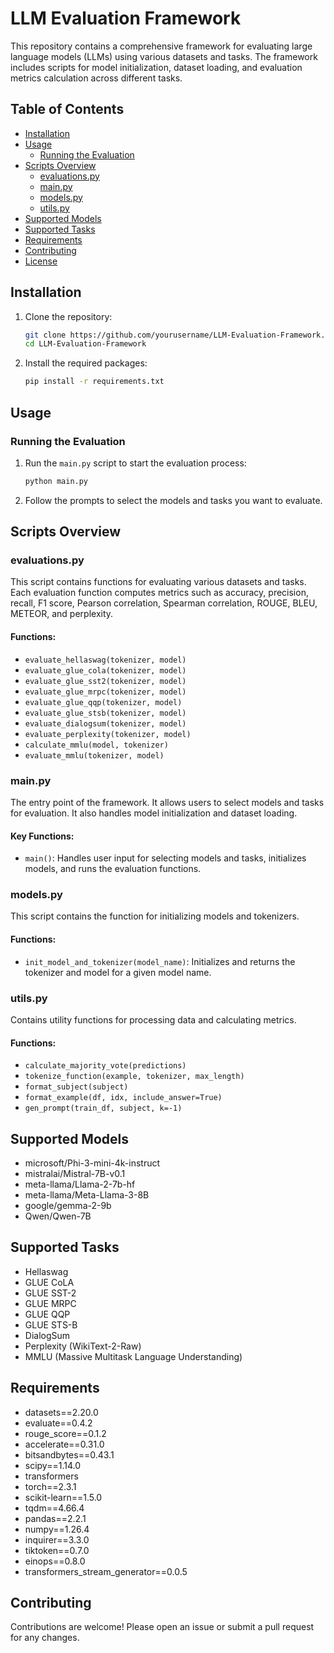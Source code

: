 # LLM Evaluation Framework

This repository contains a comprehensive framework for evaluating large language models (LLMs) using various datasets and tasks. The framework includes scripts for model initialization, dataset loading, and evaluation metrics calculation across different tasks.

## Table of Contents

- [Installation](#installation)
- [Usage](#usage)
  - [Running the Evaluation](#running-the-evaluation)
- [Scripts Overview](#scripts-overview)
  - [evaluations.py](#evaluationspy)
  - [main.py](#mainpy)
  - [models.py](#modelspy)
  - [utils.py](#utilspy)
- [Supported Models](#supported-models)
- [Supported Tasks](#supported-tasks)
- [Requirements](#requirements)
- [Contributing](#contributing)
- [License](#license)

## Installation

1. Clone the repository:
    ```bash
    git clone https://github.com/yourusername/LLM-Evaluation-Framework.git
    cd LLM-Evaluation-Framework
    ```

2. Install the required packages:
    ```bash
    pip install -r requirements.txt
    ```

## Usage

### Running the Evaluation

1. Run the `main.py` script to start the evaluation process:
    ```bash
    python main.py
    ```

2. Follow the prompts to select the models and tasks you want to evaluate.

## Scripts Overview

### evaluations.py

This script contains functions for evaluating various datasets and tasks. Each evaluation function computes metrics such as accuracy, precision, recall, F1 score, Pearson correlation, Spearman correlation, ROUGE, BLEU, METEOR, and perplexity.

#### Functions:

- `evaluate_hellaswag(tokenizer, model)`
- `evaluate_glue_cola(tokenizer, model)`
- `evaluate_glue_sst2(tokenizer, model)`
- `evaluate_glue_mrpc(tokenizer, model)`
- `evaluate_glue_qqp(tokenizer, model)`
- `evaluate_glue_stsb(tokenizer, model)`
- `evaluate_dialogsum(tokenizer, model)`
- `evaluate_perplexity(tokenizer, model)`
- `calculate_mmlu(model, tokenizer)`
- `evaluate_mmlu(tokenizer, model)`

### main.py

The entry point of the framework. It allows users to select models and tasks for evaluation. It also handles model initialization and dataset loading.

#### Key Functions:

- `main()`: Handles user input for selecting models and tasks, initializes models, and runs the evaluation functions.

### models.py

This script contains the function for initializing models and tokenizers.

#### Functions:

- `init_model_and_tokenizer(model_name)`: Initializes and returns the tokenizer and model for a given model name.

### utils.py

Contains utility functions for processing data and calculating metrics.

#### Functions:

- `calculate_majority_vote(predictions)`
- `tokenize_function(example, tokenizer, max_length)`
- `format_subject(subject)`
- `format_example(df, idx, include_answer=True)`
- `gen_prompt(train_df, subject, k=-1)`

## Supported Models

- microsoft/Phi-3-mini-4k-instruct
- mistralai/Mistral-7B-v0.1
- meta-llama/Llama-2-7b-hf
- meta-llama/Meta-Llama-3-8B
- google/gemma-2-9b
- Qwen/Qwen-7B

## Supported Tasks

- Hellaswag
- GLUE CoLA
- GLUE SST-2
- GLUE MRPC
- GLUE QQP
- GLUE STS-B
- DialogSum
- Perplexity (WikiText-2-Raw)
- MMLU (Massive Multitask Language Understanding)

## Requirements

- datasets==2.20.0
- evaluate==0.4.2
- rouge_score==0.1.2
- accelerate==0.31.0
- bitsandbytes==0.43.1
- scipy==1.14.0
- transformers
- torch==2.3.1
- scikit-learn==1.5.0
- tqdm==4.66.4
- pandas==2.2.1
- numpy==1.26.4
- inquirer==3.3.0
- tiktoken==0.7.0
- einops==0.8.0 
- transformers_stream_generator==0.0.5

## Contributing

Contributions are welcome! Please open an issue or submit a pull request for any changes.
